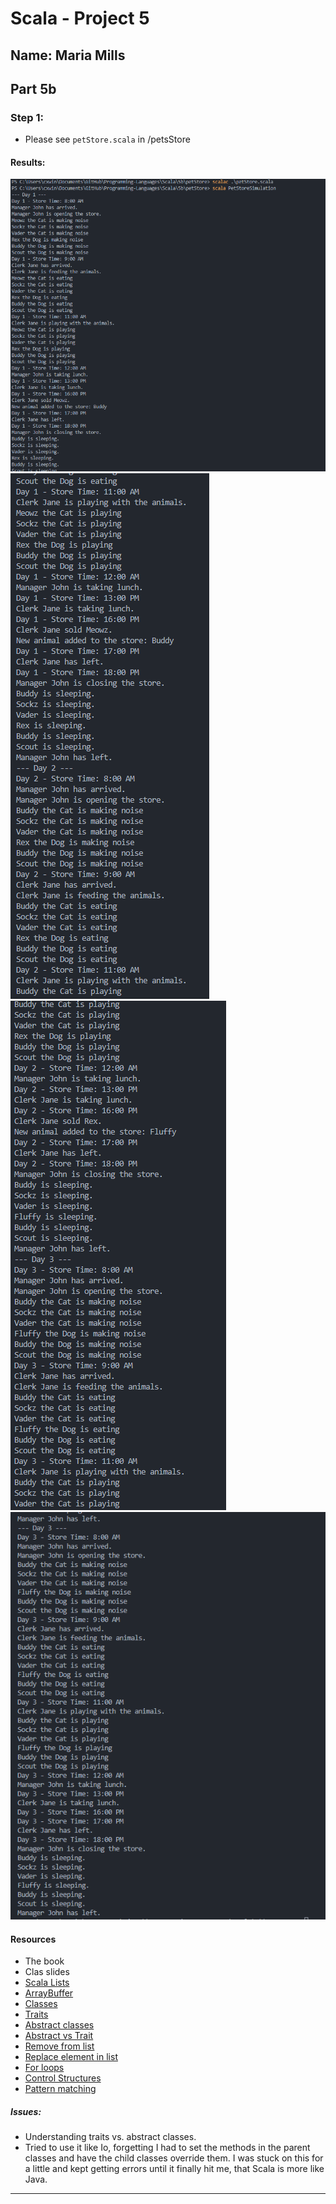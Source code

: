 # Scala - Project 5

## Name: Maria Mills

## Part 5b

### Step 1:

- Please see `petStore.scala` in /petsStore

#### Results:

![alt text](1.png)
![alt text](2.png)
![alt text](3.png)
![alt text](4.png)

#### Resources

- The book
- Clas slides
- [Scala Lists](https://www.geeksforgeeks.org/scala-lists/)
- [ArrayBuffer](https://docs.scala-lang.org/scala3/book/collections-classes.html#arraybuffer)
- [Classes](https://docs.scala-lang.org/tour/classes.html)
- [Traits](https://docs.scala-lang.org/tour/traits.html)
- [Abstract classes](https://docs.scala-lang.org/scala3/book/domain-modeling-tools.html#abstract-classes)
- [Abstract vs Trait](https://www.baeldung.com/scala/traits-vs-abstract-classes)
- [Remove from list](https://stackoverflow.com/questions/12864505/how-can-i-idiomatically-remove-a-single-element-from-a-list-in-scala-and-close)
- [Replace element in list](https://stackoverflow.com/questions/5062435/replace-element-in-list-with-scala)
- [For loops](https://docs.scala-lang.org/overviews/scala-book/for-loops.html)
- [Control Structures](https://docs.scala-lang.org/scala3/book/control-structures.html#for-loops)
- [Pattern matching](https://docs.scala-lang.org/tour/pattern-matching.html)

##### Issues:

- Understanding traits vs. abstract classes.
- Tried to use it like Io, forgetting I had to set the methods in the parent classes and have the child classes override them. I was stuck on this for a little and kept getting errors until it finally hit me, that Scala is more like Java.

---
